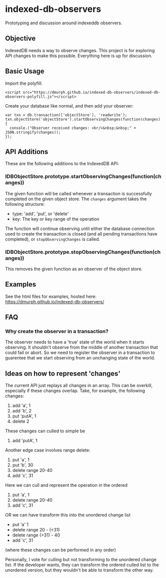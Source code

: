 # indexed-db-observers
Prototyping and discussion around indexeddb observers.

## Objective
IndexedDB needs a way to observe changes.  This project is for exploring API changes to make this possible.  Everything here is up for discussion.

## Basic Usage
Import the polyfill:
```
<script src="https://dmurph.github.io/indexed-db-observers/indexed-db-observers-polyfill.js"></script>
```
Create your database like normal, and then add your observer:
```
var txn = db.transaction(['objectStore'], 'readwrite');
txn.objectStore('objectStore').startObservingChanges(function(changes) {
  console.("Observer received changes: <br/>&nbsp;&nbsp;" + JSON.stringify(changes));
});
```
## API Additions
These are the following additions to the IndexedDB API:
### IDBObjectStore.prototype.startObservingChanges(function(changes))
The given function will be called whenever a transaction is successfully completed on the given object store.  The `changes` argument takes the following structure:
 * type: 'add', 'put', or 'delete'
 * key: The key or key range of the operation

The function will continue observing until either the database connection used to create the transaction is closed (and all pending transactions have completed), or `stopObservingChanges` is called.
### IDBObjectStore.prototype.stopObservingChanges(function(changes))
This removes the given function as an observer of the object store.

## Examples
See the html files for examples, hosted here:
https://dmurph.github.io/indexed-db-observers/

## FAQ
### Why create the observer in a transaction?
The observer needs to have a 'true' state of the world when it starts observing.  It shouldn't observe from the middle of another transaction that could fail or abort.  So we need to register the observer in a transaction to guarentee that we start observing from an unchanging state of the world.

## Ideas on how to represent 'changes'
The current API just replays all changes in an array.  This can be overkill, especially if these changes overlap.  Take, for example, the following changes:
 1. add 'a', 1
 2. add 'b', 2
 3. put 'putA', 1
 4. delete 2

These changes can culled to simple be
 1. add 'putA', 1

Another edge case involves range delete:
 1. put 'a', 1
 2. put 'b', 30
 3. delete range 20-40
 4. add 'c', 31

Here we can cull and represent the operation in the ordered 
 1. put 'a', 1
 2. delete range 20-40
 3. add 'c', 31

OR we can have transform this into the unordered change list
 * put 'a' 1
 * delete range 20 - (<31)
 * delete range (>31) - 40
 * add 'c', 31

(where these changes can be performed in any order)

Personally, I vote for culling but not transforming to the unordered change list.  If the developer wants, they can transform the ordered culled list to the unordered version, but they wouldn't be able to transform the other way.
